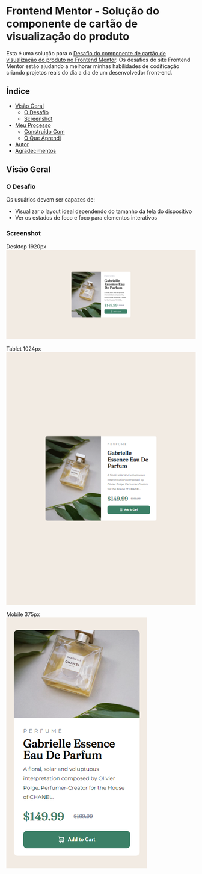 # Frontend Mentor - Solução do componente de cartão de visualização do produto

Esta é uma solução para o [Desafio do componente de cartão de visualização do produto no Frontend Mentor](https://www.frontendmentor.io/challenges/product-preview-card-component-GO7UmttRfa). Os desafios do site Frontend Mentor estão ajudando a melhorar minhas habilidades de codificação criando projetos reais do dia a dia de um desenvolvedor front-end.

## Índice

- [Visão Geral](#visáo-geral)  
  - [O Desafio](#o-desafio)  
  - [Screenshot](#screenshot)   
- [Meu Processo](#meu-processo)  
  - [Construído Com](#construído-com)  
  - [O Que Aprendi](#o-que-aprendi)
- [Autor](#autor)
- [Agradecimentos](#agradecimentos)

## Visão Geral

### O Desafio

Os usuários devem ser capazes de:
- Visualizar o layout ideal dependendo do tamanho da tela do dispositivo
- Ver os estados de foco e foco para elementos interativos

### Screenshot

Desktop 1920px  
![](/screenshot/screenshot-desktop.png)

Tablet 1024px  
![](/screenshot/screenshot-tablet.png)

Mobile 375px  
![](/screenshot/screenshot-mobile.png)